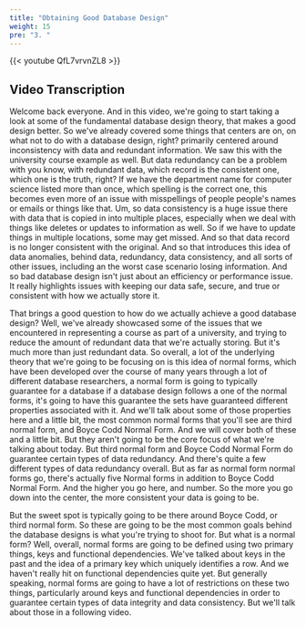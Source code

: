 ```yaml
---
title: "Obtaining Good Database Design"
weight: 15
pre: "3. "
---
```


{{< youtube QfL7vrvnZL8 >}}

## Video Transcription

Welcome back everyone. And in this video, we're going to start taking a look at some of the fundamental database design theory, that makes a good design better. So we've already covered some things that centers are on, on what not to do with a database design, right? primarily centered around inconsistency with data and redundant information. We saw this with the university course example as well. But data redundancy can be a problem with you know, with redundant data, which record is the consistent one, which one is the truth, right? If we have the department name for computer science listed more than once, which spelling is the correct one, this becomes even more of an issue with misspellings of people people's names or emails or things like that. Um, so data consistency is a huge issue there with data that is copied in into multiple places, especially when we deal with things like deletes or updates to information as well. So if we have to update things in multiple locations, some may get missed. And so that data record is no longer consistent with the original. And so that introduces this idea of data anomalies, behind data, redundancy, data consistency, and all sorts of other issues, including an the worst case scenario losing information. And so bad database design isn't just about an efficiency or performance issue. It really highlights issues with keeping our data safe, secure, and true or consistent with how we actually store it. 

That brings a good question to how do we actually achieve a good database design? Well, we've already showcased some of the issues that we encountered in representing a course as part of a university, and trying to reduce the amount of redundant data that we're actually storing. But it's much more than just redundant data. So overall, a lot of the underlying theory that we're going to be focusing on is this idea of normal forms, which have been developed over the course of many years through a lot of different database researchers, a normal form is going to typically guarantee for a database if a database design follows a one of the normal forms, it's going to have this guarantee the sets have guaranteed different properties associated with it. And we'll talk about some of those properties here and a little bit, the most common normal forms that you'll see are third normal form, and Boyce Codd Normal Form. And we will cover both of these and a little bit. But they aren't going to be the core focus of what we're talking about today. But third normal form and Boyce Codd Normal Form do guarantee certain types of data redundancy. And there's quite a few different types of data redundancy overall. But as far as normal form normal forms go, there's actually five Normal forms in addition to Boyce Codd Normal Form. And the higher you go here, and number. So the more you go down into the center, the more consistent your data is going to be. 

But the sweet spot is typically going to be there around Boyce Codd, or third normal form. So these are going to be the most common goals behind the database designs is what you're trying to shoot for. But what is a normal form? Well, overall, normal forms are going to be defined using two primary things, keys and functional dependencies. We've talked about keys in the past and the idea of a primary key which uniquely identifies a row. And we haven't really hit on functional dependencies quite yet. But generally speaking, normal forms are going to have a lot of restrictions on these two things, particularly around keys and functional dependencies in order to guarantee certain types of data integrity and data consistency. But we'll talk about those in a following video.